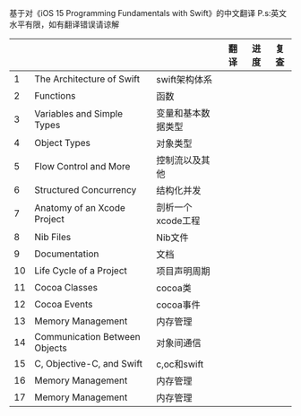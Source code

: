 基于对《iOS 15 Programming Fundamentals with Swift》的中文翻译
P.s:英文水平有限，如有翻译错误请谅解

|  |        |        |  翻译  | 进度 |  复查   |
|--|--------|--------|-------|------|---------|
| 1|The Architecture of Swift|swift架构体系| | | |
| 2|Functions|函数| | | |
| 3|Variables and Simple Types|变量和基本数据类型| | | |
| 4|Object Types|对象类型| | | |
| 5|Flow Control and More|控制流以及其他| | | |
| 6|Structured Concurrency|结构化并发| | | |
| 7|Anatomy of an Xcode Project|剖析一个xcode工程| | | |
| 8|Nib Files|Nib文件| | | |
| 9|Documentation|文档| | | |
|10|Life Cycle of a Project|项目声明周期| | | |
|11|Cocoa Classes|cocoa类| | | |
|12|Cocoa Events|cocoa事件| | | |
|13|Memory Management|内存管理| | | |
|14|Communication Between Objects|对象间通信| | | |
|15|C, Objective-C, and Swift|c,oc和swift| | | |
|16|Memory Management|内存管理| | | |
|17|Memory Management|内存管理| | | |



